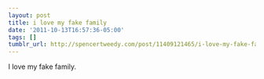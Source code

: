 ```yaml
---
layout: post
title: i love my fake family
date: '2011-10-13T16:57:36-05:00'
tags: []
tumblr_url: http://spencertweedy.com/post/11409121465/i-love-my-fake-family
---
```

I love my fake family.

